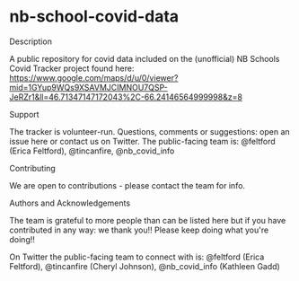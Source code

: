 # nb-school-covid-data

Description

A public repository for covid data included on the (unofficial) NB Schools Covid Tracker project found here: https://www.google.com/maps/d/u/0/viewer?mid=1GYup9WQs9XSAVMJCIMNOU7QSP-JeRZr1&ll=46.71347147172043%2C-66.24146564999998&z=8

Support

The tracker is volunteer-run. Questions, comments or suggestions: open an issue here or contact us on Twitter. The public-facing team is: @feltford (Erica Feltford), @tincanfire, @nb_covid_info

Contributing

We are open to contributions - please contact the team for info.

Authors and Acknowledgements

The team is grateful to more people than can be listed here but if you have contributed in any way: we thank you!! Please keep doing what you're doing!!


On Twitter the public-facing team to connect with is: @feltford (Erica Feltford), @tincanfire (Cheryl Johnson), @nb_covid_info (Kathleen Gadd)
